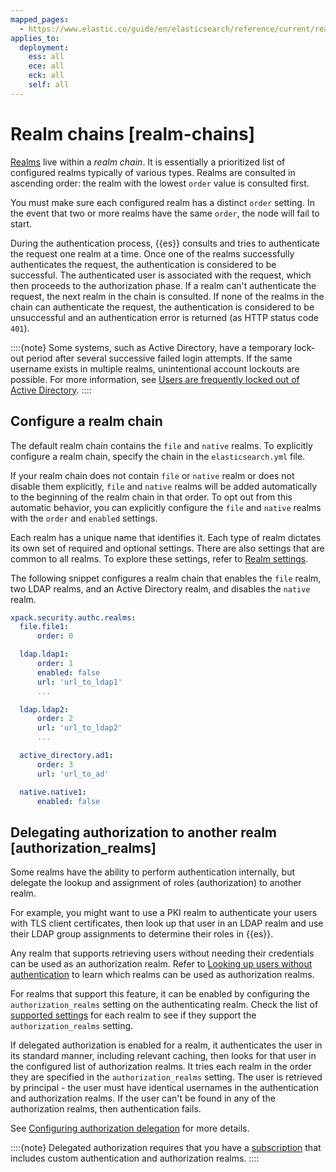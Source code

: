 ```yaml
---
mapped_pages:
  - https://www.elastic.co/guide/en/elasticsearch/reference/current/realm-chains.html
applies_to:
  deployment:
    ess: all
    ece: all
    eck: all
    self: all
---
```


# Realm chains [realm-chains]

[Realms](authentication-realms.md) live within a *realm chain*. It is essentially a prioritized list of configured realms typically of various types. Realms are consulted in ascending order: the realm with the lowest `order` value is consulted first.

You must make sure each configured realm has a distinct `order` setting. In the event that two or more realms have the same `order`, the node will fail to start.

During the authentication process, {{es}} consults and tries to authenticate the request one realm at a time. Once one of the realms successfully authenticates the request, the authentication is considered to be successful. The authenticated user is associated with the request, which then proceeds to the authorization phase. If a realm can't authenticate the request, the next realm in the chain is consulted. If none of the realms in the chain can authenticate the request, the authentication is considered to be unsuccessful and an authentication error is returned (as HTTP status code `401`).

::::{note}
Some systems, such as Active Directory, have a temporary lock-out period after several successive failed login attempts. If the same username exists in multiple realms, unintentional account lockouts are possible. For more information, see [Users are frequently locked out of Active Directory](/troubleshoot/elasticsearch/security/trouble-shoot-active-directory.md).
::::

## Configure a realm chain

The default realm chain contains the `file` and `native` realms. To explicitly configure a realm chain, specify the chain in the `elasticsearch.yml` file.

If your realm chain does not contain `file` or `native` realm or does not disable them explicitly, `file` and `native` realms will be added automatically to the beginning of the realm chain in that order. To opt out from this automatic behavior, you can explicitly configure the `file` and `native` realms with the `order` and `enabled` settings.

Each realm has a unique name that identifies it. Each type of realm dictates its own set of required and optional settings. There are also settings that are common to all realms. To explore these settings, refer to [Realm settings](elasticsearch://reference/elasticsearch/configuration-reference/security-settings.md#realm-settings).

The following snippet configures a realm chain that enables the `file` realm, two LDAP realms, and an Active Directory realm, and disables the `native` realm.

```yaml
xpack.security.authc.realms:
  file.file1:
      order: 0

  ldap.ldap1:
      order: 1
      enabled: false
      url: 'url_to_ldap1'
      ...

  ldap.ldap2:
      order: 2
      url: 'url_to_ldap2'
      ...

  active_directory.ad1:
      order: 3
      url: 'url_to_ad'

  native.native1:
      enabled: false
```

## Delegating authorization to another realm [authorization_realms]

Some realms have the ability to perform authentication internally, but delegate the lookup and assignment of roles (authorization) to another realm.

For example, you might want to use a PKI realm to authenticate your users with TLS client certificates, then look up that user in an LDAP realm and use their LDAP group assignments to determine their roles in {{es}}.

Any realm that supports retrieving users without needing their credentials can be used as an authorization realm. Refer to [Looking up users without authentication](looking-up-users-without-authentication.md) to learn which realms can be used as authorization realms.

For realms that support this feature, it can be enabled by configuring the `authorization_realms` setting on the authenticating realm. Check the list of [supported settings](elasticsearch://reference/elasticsearch/configuration-reference/security-settings.md#realm-settings) for each realm to see if they support the `authorization_realms` setting.

If delegated authorization is enabled for a realm, it authenticates the user in its standard manner, including relevant caching, then looks for that user in the configured list of authorization realms. It tries each realm in the order they are specified in the `authorization_realms` setting. The user is retrieved by principal - the user must have identical usernames in the authentication and authorization realms. If the user can't be found in any of the authorization realms, then authentication fails.

See [Configuring authorization delegation](authorization-delegation.md) for more details.

::::{note}
Delegated authorization requires that you have a [subscription](https://www.elastic.co/subscriptions) that includes custom authentication and authorization realms.
::::



